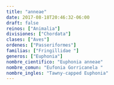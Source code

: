 ```yaml
---
title: "anneae"
date: 2017-08-18T20:46:32-06:00
draft: false
reinos: ["Animalia"]
divisiones: ["Chordata"]
clases: ["Aves"]
ordenes: ["Passeriformes"]
familias: ["Fringillidae "]
generos: ["Euphonia"]
nombre_cientifico: "Euphonia anneae"
nombre_comun: "Eufonia Gorricanela "
nombre_ingles: "Tawny-capped Euphonia"
---
```


